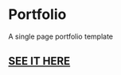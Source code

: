 # Portfolio
A single page portfolio template


## [SEE IT HERE](https://itmonku.github.io/Portfolio-Vaibhav/index.html)